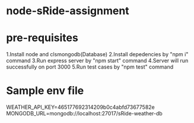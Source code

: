 


# node-sRide-assignment

# pre-requisites
1.Install node and clsmongodb(Database)
2.Install depedencies by "npm i" command
3.Run express server by "npm start" command
4.Server will run successfully on port 3000 
5.Run test cases by "npm test" command

# Sample env file
WEATHER_API_KEY=465177692314209b0c4abfd73677582e
MONGODB_URL=mongodb://localhost:27017/sRide-weather-db
